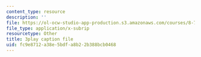 ```yaml
---
content_type: resource
description: ''
file: https://ol-ocw-studio-app-production.s3.amazonaws.com/courses/8-701-introduction-to-nuclear-and-particle-physics-fall-2020/fc9e8712a38e5bdfa8b22b388bcb0468_2KQrWenxujU.vtt
file_type: application/x-subrip
resourcetype: Other
title: 3play caption file
uid: fc9e8712-a38e-5bdf-a8b2-2b388bcb0468
---
```

